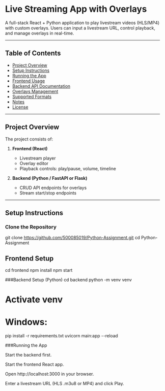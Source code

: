 # Live Streaming App with Overlays

A full-stack React + Python application to play livestream videos (HLS/MP4) with custom overlays. Users can input a livestream URL, control playback, and manage overlays in real-time.

---

## Table of Contents

- [Project Overview](#project-overview)  
- [Setup Instructions](#setup-instructions)  
- [Running the App](#running-the-app)  
- [Frontend Usage](#frontend-usage)  
- [Backend API Documentation](#backend-api-documentation)  
- [Overlays Management](#overlays-management)  
- [Supported Formats](#supported-formats)  
- [Notes](#notes)  
- [License](#license)  

---

## Project Overview

The project consists of:

1. **Frontend (React)**  
   - Livestream player  
   - Overlay editor  
   - Playback controls: play/pause, volume, timeline  

2. **Backend (Python / FastAPI or Flask)**  
   - CRUD API endpoints for overlays  
   - Stream start/stop endpoints  

---

## Setup Instructions

### Clone the Repository


git clone https://github.com/500085019/Python-Assignment.git
cd Python-Assignment

## Frontend Setup
cd frontend
npm install
npm start

###Backend Setup (Python)
cd backend
python -m venv venv
# Activate venv
# Windows:



pip install -r requirements.txt
uvicorn main:app --reload


###Running the App

Start the backend first.

Start the frontend React app.

Open http://localhost:3000 in your browser.

Enter a livestream URL (HLS .m3u8 or MP4) and click Play.

